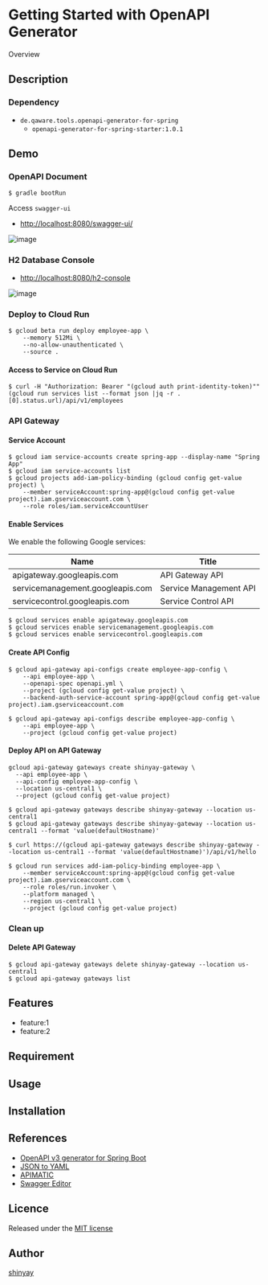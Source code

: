 # Getting Started with OpenAPI Generator

Overview

## Description
### Dependency
- `de.qaware.tools.openapi-generator-for-spring`
  - `openapi-generator-for-spring-starter:1.0.1`

## Demo
### OpenAPI Document
```shell script
$ gradle bootRun
```
Access `swagger-ui`
- [http://localhost:8080/swagger-ui/](http://localhost:8080/swagger-ui/)

![image](https://user-images.githubusercontent.com/3072734/107849543-497f3300-6e3f-11eb-8dc3-207e77bf9998.png)

### H2 Database Console
- [http://localhost:8080/h2-console](http://localhost:8080/h2-console)

![image](https://user-images.githubusercontent.com/3072734/107363278-41608400-6b1d-11eb-99d9-c280bf512f6f.png)

### Deploy to Cloud Run
```shell script
$ gcloud beta run deploy employee-app \
    --memory 512Mi \
    --no-allow-unauthenticated \
    --source .
```

#### Access to Service on Cloud Run
```shell script
$ curl -H "Authorization: Bearer "(gcloud auth print-identity-token)"" (gcloud run services list --format json |jq -r .[0].status.url)/api/v1/employees
```

### API Gateway
#### Service Account
```shell script
$ gcloud iam service-accounts create spring-app --display-name "Spring App"
$ gcloud iam service-accounts list
$ gcloud projects add-iam-policy-binding (gcloud config get-value project) \
    --member serviceAccount:spring-app@(gcloud config get-value project).iam.gserviceaccount.com \
    --role roles/iam.serviceAccountUser
```

#### Enable Services
We enable the following Google services:

|Name|Title|
|----|-----|
|apigateway.googleapis.com|API Gateway API|
|servicemanagement.googleapis.com|Service Management API|
|servicecontrol.googleapis.com|Service Control API|

```shell script
$ gcloud services enable apigateway.googleapis.com
$ gcloud services enable servicemanagement.googleapis.com
$ gcloud services enable servicecontrol.googleapis.com
```

#### Create API Config
```shell script
$ gcloud api-gateway api-configs create employee-app-config \
    --api employee-app \
    --openapi-spec openapi.yml \
    --project (gcloud config get-value project) \
    --backend-auth-service-account spring-app@(gcloud config get-value project).iam.gserviceaccount.com
```

```shell script
$ gcloud api-gateway api-configs describe employee-app-config \
    --api employee-app \
    --project (gcloud config get-value project)
```

#### Deploy API on API Gateway

```shell script
gcloud api-gateway gateways create shinyay-gateway \
  --api employee-app \
  --api-config employee-app-config \
  --location us-central1 \
  --project (gcloud config get-value project)
```

```shell script
$ gcloud api-gateway gateways describe shinyay-gateway --location us-central1
$ gcloud api-gateway gateways describe shinyay-gateway --location us-central1 --format 'value(defaultHostname)'
```

```shell script
$ curl https://(gcloud api-gateway gateways describe shinyay-gateway --location us-central1 --format 'value(defaultHostname)')/api/v1/hello
```

```shell script
$ gcloud run services add-iam-policy-binding employee-app \
    --member serviceAccount:spring-app@(gcloud config get-value project).iam.gserviceaccount.com \
    --role roles/run.invoker \
    --platform managed \
    --region us-central1 \
    --project (gcloud config get-value project)
```
### Clean up
#### Delete API Gateway
```shell script
$ gcloud api-gateway gateways delete shinyay-gateway --location us-central1
$ gcloud api-gateway gateways list
```

## Features

- feature:1
- feature:2

## Requirement

## Usage

## Installation

## References
- [OpenAPI v3 generator for Spring Boot](https://github.com/qaware/openapi-generator-for-spring)
- [JSON to YAML](https://www.json2yaml.com/)
- [APIMATIC](https://www.apimatic.io/dashboard)
- [Swagger Editor](https://editor.swagger.io/)

## Licence

Released under the [MIT license](https://gist.githubusercontent.com/shinyay/56e54ee4c0e22db8211e05e70a63247e/raw/34c6fdd50d54aa8e23560c296424aeb61599aa71/LICENSE)

## Author

[shinyay](https://github.com/shinyay)
